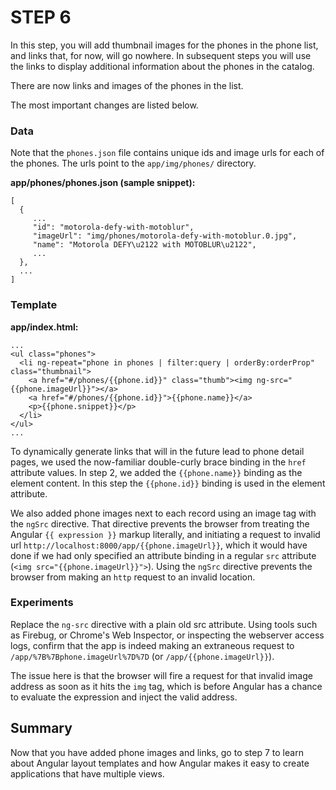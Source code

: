 # STEP 6

In this step, you will add thumbnail images for the phones in the phone list, and links that, for now, will go nowhere. In subsequent steps you will use the links to display additional information about the phones in the catalog.

There are now links and images of the phones in the list.

The most important changes are listed below.

### Data
Note that the `phones.json` file contains unique ids and image urls for each of the phones. The urls point to the `app/img/phones/` directory.

**app/phones/phones.json (sample snippet):**
```
[
  {
     ...
     "id": "motorola-defy-with-motoblur",
     "imageUrl": "img/phones/motorola-defy-with-motoblur.0.jpg",
     "name": "Motorola DEFY\u2122 with MOTOBLUR\u2122",
     ...
  },
  ...
]
```
### Template
**app/index.html:**
```
...
<ul class="phones">
  <li ng-repeat="phone in phones | filter:query | orderBy:orderProp" class="thumbnail">
    <a href="#/phones/{{phone.id}}" class="thumb"><img ng-src="{{phone.imageUrl}}"></a>
    <a href="#/phones/{{phone.id}}">{{phone.name}}</a>
    <p>{{phone.snippet}}</p>
  </li>
</ul>
...
```
To dynamically generate links that will in the future lead to phone detail pages, we used the now-familiar double-curly brace binding in the `href` attribute values. In step 2, we added the `{{phone.name}}` binding as the element content. In this step the `{{phone.id}}` binding is used in the element attribute.

We also added phone images next to each record using an image tag with the `ngSrc` directive. That directive prevents the browser from treating the Angular `{{ expression }}` markup literally, and initiating a request to invalid url `http://localhost:8000/app/{{phone.imageUrl}}`, which it would have done if we had only specified an attribute binding in a regular `src` attribute (`<img src="{{phone.imageUrl}}">`). Using the `ngSrc` directive prevents the browser from making an `http` request to an invalid location.

### Experiments
Replace the `ng-src` directive with a plain old src attribute. Using tools such as Firebug, or Chrome's Web Inspector, or inspecting the webserver access logs, confirm that the app is indeed making an extraneous request to `/app/%7B%7Bphone.imageUrl%7D%7D` (or `/app/{{phone.imageUrl}}`).

The issue here is that the browser will fire a request for that invalid image address as soon as it hits the `img` tag, which is before Angular has a chance to evaluate the expression and inject the valid address.

## Summary
Now that you have added phone images and links, go to step 7 to learn about Angular layout templates and how Angular makes it easy to create applications that have multiple views.